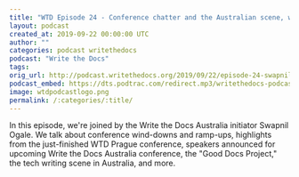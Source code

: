 ```yaml
---
title: "WTD Episode 24 - Conference chatter and the Australian scene, with Swapnil Ogale"
layout: podcast
created_at: 2019-09-22 00:00:00 UTC
author: ""
categories: podcast writethedocs
podcast: "Write the Docs"
tags: 
orig_url: http://podcast.writethedocs.org/2019/09/22/episode-24-swapnil-and-wtd-australia/
podcast_embed: https://dts.podtrac.com/redirect.mp3/writethedocs-podcast.s3-us-west-2.amazonaws.com/wtd_episode_24_wtd_community_australia.mp3
image: wtdpodcastlogo.png
permalink: /:categories/:title/
---
```

In this episode, we're joined by the Write the Docs Australia initiator Swapnil Ogale. We talk about conference wind-downs and ramp-ups, highlights from the just-finished WTD Prague conference, speakers announced for upcoming Write the Docs Australia conference, the "Good Docs Project," the tech writing scene in Australia, and more.